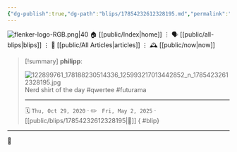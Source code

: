 ```yaml
---
{"dg-publish":true,"dg-path":"blips/17854232612328195.md","permalink":"/blips/17854232612328195/","title":"philipp on instagram @ 2020-10-29"}
---
```



<div class="transclusion internal-embed is-loaded"><div class="markdown-embed">




![flenker-logo-RGB.png|40](/img/user/attachments/flenker-logo-RGB.png)
🏠 [[public/Index\|home]]  ⋮ 🗣️ [[public/all-blips\|blips]] ⋮  📝 [[public/All Articles\|articles]]  ⋮ 🕰️ [[public/now\|now]]


</div></div>


> [!summary] **philipp**:
>
> ![122899761_178188230514336_125993217013442852_n_17854232612328195.jpg](/img/user/attachments/122899761_178188230514336_125993217013442852_n_17854232612328195.jpg)
> Nerd shirt of the day #qwertee #futurama
> - - -
>
> 🗓️ <code>Thu, Oct 29, 2020</code>  · ✏️ <code> Fri, May 2, 2025</code>  · [[public/blips/17854232612328195\|🔗]]
{ #blip}


- - -

 👾
